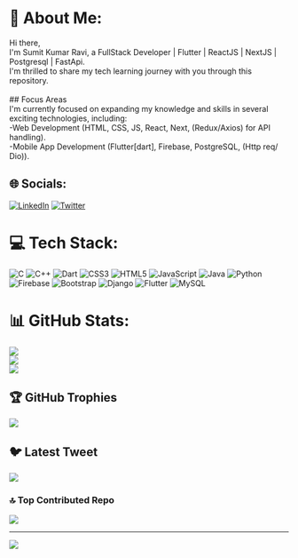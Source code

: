# 💫 About Me:
Hi there,<br>I'm Sumit Kumar Ravi, a FullStack Developer | Flutter | ReactJS | NextJS | Postgresql | FastApi. <br>I'm thrilled to share my tech learning journey with you through this repository.<br><br>## Focus Areas<br>I'm currently focused on expanding my knowledge and skills in several exciting technologies, including:<br>-Web Development (HTML, CSS, JS, React, Next, (Redux/Axios) for API handling).<br>-Mobile App Development (Flutter[dart], Firebase, PostgreSQL, (Http req/ Dio)).


## 🌐 Socials:
[![LinkedIn](https://img.shields.io/badge/LinkedIn-%230077B5.svg?logo=linkedin&logoColor=white)](https://linkedin.com/in/https://www.linkedin.com/in/sumit-kumar-ravi-804098207/) [![Twitter](https://img.shields.io/badge/Twitter-%231DA1F2.svg?logo=Twitter&logoColor=white)](https://twitter.com/@SumitRavi45224) 

# 💻 Tech Stack:
![C](https://img.shields.io/badge/c-%2300599C.svg?style=for-the-badge&logo=c&logoColor=white) ![C++](https://img.shields.io/badge/c++-%2300599C.svg?style=for-the-badge&logo=c%2B%2B&logoColor=white) ![Dart](https://img.shields.io/badge/dart-%230175C2.svg?style=for-the-badge&logo=dart&logoColor=white) ![CSS3](https://img.shields.io/badge/css3-%231572B6.svg?style=for-the-badge&logo=css3&logoColor=white) ![HTML5](https://img.shields.io/badge/html5-%23E34F26.svg?style=for-the-badge&logo=html5&logoColor=white) ![JavaScript](https://img.shields.io/badge/javascript-%23323330.svg?style=for-the-badge&logo=javascript&logoColor=%23F7DF1E) ![Java](https://img.shields.io/badge/java-%23ED8B00.svg?style=for-the-badge&logo=java&logoColor=white) ![Python](https://img.shields.io/badge/python-3670A0?style=for-the-badge&logo=python&logoColor=ffdd54) ![Firebase](https://img.shields.io/badge/firebase-%23039BE5.svg?style=for-the-badge&logo=firebase) ![Bootstrap](https://img.shields.io/badge/bootstrap-%23563D7C.svg?style=for-the-badge&logo=bootstrap&logoColor=white) ![Django](https://img.shields.io/badge/django-%23092E20.svg?style=for-the-badge&logo=django&logoColor=white) ![Flutter](https://img.shields.io/badge/Flutter-%2302569B.svg?style=for-the-badge&logo=Flutter&logoColor=white) ![MySQL](https://img.shields.io/badge/mysql-%2300f.svg?style=for-the-badge&logo=mysql&logoColor=white)
# 📊 GitHub Stats:
![](https://github-readme-stats.vercel.app/api?username=ravisumit1310&theme=highcontrast&hide_border=true&include_all_commits=false&count_private=true)<br/>
![](https://github-readme-streak-stats.herokuapp.com/?user=ravisumit1310&theme=highcontrast&hide_border=true)<br/>
![](https://github-readme-stats.vercel.app/api/top-langs/?username=ravisumit1310&theme=highcontrast&hide_border=true&include_all_commits=false&count_private=true&layout=compact)

## 🏆 GitHub Trophies
![](https://github-profile-trophy.vercel.app/?username=ravisumit1310&theme=juicyfresh&no-frame=true&no-bg=false&margin-w=4)

## 🐦 Latest Tweet
[![](https://gtce.itsvg.in/api?username=@SumitRavi45224)](https://github.com/VishwaGauravIn/github-twitter-card-embed)

### 🔝 Top Contributed Repo
![](https://github-contributor-stats.vercel.app/api?username=ravisumit1310&limit=5&theme=algolia&combine_all_yearly_contributions=true)

---
[![](https://visitcount.itsvg.in/api?id=ravisumit1310&icon=0&color=0)](https://visitcount.itsvg.in)

<!-- Proudly created with GPRM ( https://gprm.itsvg.in ) -->
